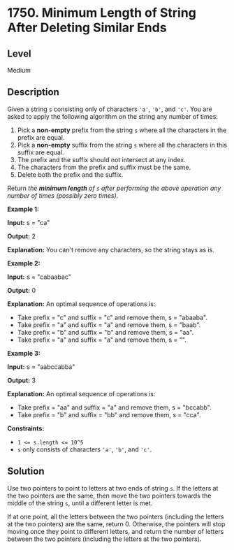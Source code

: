 # 1750. Minimum Length of String After Deleting Similar Ends
## Level
Medium

## Description
Given a string `s` consisting only of characters `'a'`, `'b'`, and `'c'`. You are asked to apply the following algorithm on the string any number of times:

1. Pick a **non-empty** prefix from the string `s` where all the characters in the prefix are equal.
2. Pick a **non-empty** suffix from the string `s` where all the characters in this suffix are equal.
3. The prefix and the suffix should not intersect at any index.
4. The characters from the prefix and suffix must be the same.
5. Delete both the prefix and the suffix.

Return *the **minimum length** of `s` after performing the above operation any number of times (possibly zero times)*.

**Example 1:**

**Input:** s = "ca"

**Output:** 2

**Explanation:** You can't remove any characters, so the string stays as is.

**Example 2:**

**Input:** s = "cabaabac"

**Output:** 0

**Explanation:** An optimal sequence of operations is:
- Take prefix = "c" and suffix = "c" and remove them, s = "abaaba".
- Take prefix = "a" and suffix = "a" and remove them, s = "baab".
- Take prefix = "b" and suffix = "b" and remove them, s = "aa".
- Take prefix = "a" and suffix = "a" and remove them, s = "".

**Example 3:**

**Input:** s = "aabccabba"

**Output:** 3

**Explanation:** An optimal sequence of operations is:
- Take prefix = "aa" and suffix = "a" and remove them, s = "bccabb".
- Take prefix = "b" and suffix = "bb" and remove them, s = "cca".

**Constraints:**

* `1 <= s.length <= 10^5`
* `s` only consists of characters `'a'`, `'b'`, and `'c'`.

## Solution
Use two pointers to point to letters at two ends of string `s`. If the letters at the two pointers are the same, then move the two pointers towards the middle of the string `s`, until a different letter is met.

If at one point, all the letters between the two pointers (including the letters at the two pointers) are the same, return 0. Otherwise, the pointers will stop moving once they point to different letters, and return the number of letters between the two pointers (including the letters at the two pointers).

